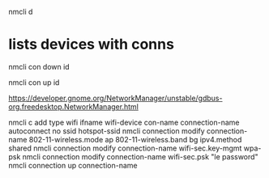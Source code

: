 nmcli d
# lists devices with conns
nmcli con down id <connection>

nmcli con up id <connection>

https://developer.gnome.org/NetworkManager/unstable/gdbus-org.freedesktop.NetworkManager.html


nmcli c add type wifi ifname wifi-device con-name connection-name autoconnect no ssid hotspot-ssid
nmcli connection modify connection-name 802-11-wireless.mode ap 802-11-wireless.band bg ipv4.method shared
nmcli connection modify connection-name wifi-sec.key-mgmt wpa-psk
nmcli connection modify connection-name wifi-sec.psk "le password"
nmcli connection up connection-name
